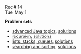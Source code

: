 
<div class="recitation">
<div class="column_date">
<p markdown="block">

Rec # 14 <br>
Tue, May 1

</p>          
</div>

<div class="column_recitation">
<p markdown="block">

__Problem sets__
- [advanced Java topics](problem_sets/problem_set_01.pdf),
 [solutions](problem_sets/problem_set_01_sol.pdf)
- [recursion](problem_sets/problem_set_02.pdf),
[solutions](problem_sets/problem_set_02_sol.pdf)
- [lists, stacks, queues](problem_sets/problem_set_03.pdf),
 [solutions](problem_sets/problem_set_03_sol.pdf)
- [searching and sorting](problem_sets/problem_set_04.pdf),
 [solutions](problem_sets/problem_set_04_sol.pdf)
</p>        
</div>

</div>
